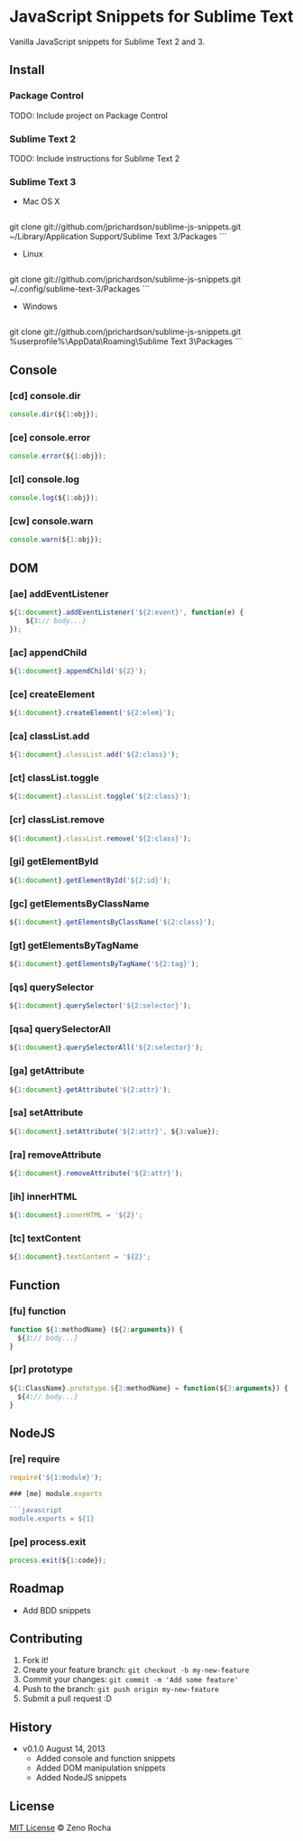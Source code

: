 # JavaScript Snippets for Sublime Text

Vanilla JavaScript snippets for Sublime Text 2 and 3.

## Install

### Package Control

TODO: Include project on Package Control

### Sublime Text 2

TODO: Include instructions for Sublime Text 2

### Sublime Text 3

* Mac OS X

	```
git clone git://github.com/jprichardson/sublime-js-snippets.git ~/Library/Application Support/Sublime Text 3/Packages
	```

* Linux

	```
git clone git://github.com/jprichardson/sublime-js-snippets.git ~/.config/sublime-text-3/Packages
	```

* Windows

	```
git clone git://github.com/jprichardson/sublime-js-snippets.git %userprofile%\AppData\Roaming\Sublime Text 3\Packages
	```

## Console

### [cd] console.dir

```javascript
console.dir(${1:obj});
```

### [ce] console.error

```javascript
console.error(${1:obj});
```

### [cl] console.log

```javascript
console.log(${1:obj});
```

### [cw] console.warn

```javascript
console.warn(${1:obj});
```


## DOM

### [ae] addEventListener

```javascript
${1:document}.addEventListener('${2:event}', function(e) {
	${3:// body...}
});
```

### [ac] appendChild

```javascript
${1:document}.appendChild('${2}');
```

### [ce] createElement

```javascript
${1:document}.createElement('${2:elem}');
```

### [ca] classList.add

```javascript
${1:document}.classList.add('${2:class}');
```

### [ct] classList.toggle

```javascript
${1:document}.classList.toggle('${2:class}');
```

### [cr] classList.remove

```javascript
${1:document}.classList.remove('${2:class}');
```

### [gi] getElementById

```javascript
${1:document}.getElementById('${2:id}');
```

### [gc] getElementsByClassName

```javascript
${1:document}.getElementsByClassName('${2:class}');
```

### [gt] getElementsByTagName

```javascript
${1:document}.getElementsByTagName('${2:tag}');
```

### [qs] querySelector

```javascript
${1:document}.querySelector('${2:selector}');
```

### [qsa] querySelectorAll

```javascript
${1:document}.querySelectorAll('${2:selector}');
```

### [ga] getAttribute

```javascript
${1:document}.getAttribute('${2:attr}');
```

### [sa] setAttribute

```javascript
${1:document}.setAttribute('${2:attr}', ${3:value});
```

### [ra] removeAttribute

```javascript
${1:document}.removeAttribute('${2:attr}');
```

### [ih] innerHTML

```javascript
${1:document}.innerHTML = '${2}';
```

### [tc] textContent

```javascript
${1:document}.textContent = '${2}';
```

## Function

### [fu] function

```javascript
function ${1:methodName} (${2:arguments}) {
  ${3:// body...}
}
```

### [pr] prototype

```javascript
${1:ClassName}.prototype.${2:methodName} = function(${3:arguments}) {
  ${4:// body...}
}
```

## NodeJS

### [re] require

```javascript
require('${1:module}');

### [me] module.exports

```javascript
module.exports = ${1}
```

### [pe] process.exit

```javascript
process.exit(${1:code});
```

## Roadmap

* Add BDD snippets

## Contributing

1. Fork it!
2. Create your feature branch: `git checkout -b my-new-feature`
3. Commit your changes: `git commit -m 'Add some feature'`
4. Push to the branch: `git push origin my-new-feature`
5. Submit a pull request :D

## History

* v0.1.0 August 14, 2013
	* Added console and function snippets
	* Added DOM manipulation snippets
	* Added NodeJS snippets

## License

[MIT License](http://zenorocha.mit-license.org/) © Zeno Rocha